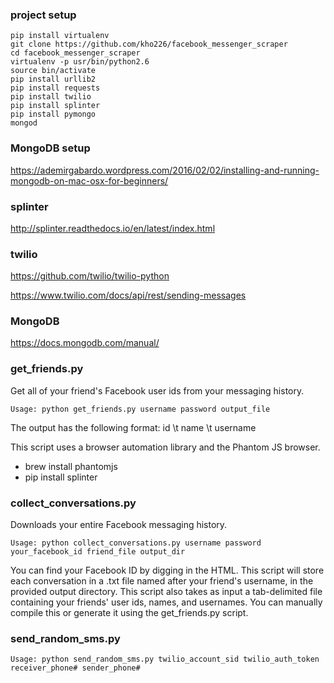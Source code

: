 ### project setup

```
pip install virtualenv
git clone https://github.com/kho226/facebook_messenger_scraper
cd facebook_messenger_scraper
virtualenv -p usr/bin/python2.6
source bin/activate
pip install urllib2
pip install requests
pip install twilio
pip install splinter
pip install pymongo
mongod
```

### MongoDB setup
https://ademirgabardo.wordpress.com/2016/02/02/installing-and-running-mongodb-on-mac-osx-for-beginners/

### splinter
http://splinter.readthedocs.io/en/latest/index.html

### twilio
https://github.com/twilio/twilio-python

https://www.twilio.com/docs/api/rest/sending-messages


### MongoDB
https://docs.mongodb.com/manual/

### get_friends.py

Get all of your friend's Facebook user ids from your messaging history.

```
Usage: python get_friends.py username password output_file
```

The output has the following format: id \t name \t username

This script uses a browser automation library and the Phantom JS browser.
+ brew install phantomjs
+ pip install splinter

### collect_conversations.py
Downloads your entire Facebook messaging history.

```
Usage: python collect_conversations.py username password your_facebook_id friend_file output_dir
```
You can find your Facebook ID by digging in the HTML. This script will store each conversation in a .txt file named after your friend's username, in the provided output directory. This script also takes as input a tab-delimited file containing your friends' user ids, names, and usernames. You can manually compile this or generate it using the get_friends.py script.

### send_random_sms.py

```
Usage: python send_random_sms.py twilio_account_sid twilio_auth_token receiver_phone# sender_phone#
